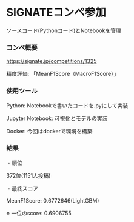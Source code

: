 # SIGNATEコンペ参加
ソースコード(Pythonコード)とNotebookを管理

### コンペ概要

https://signate.jp/competitions/1325


精度評価: 「MeanF1Score（MacroF1Score）」


    

### 使用ツール
Python: Notebookで書いたコードを.pyにして実装

Jupyter Notebook: 可視化とモデルの実装

Docker: 今回はdockerで環境を構築



### 結果
・順位

372位(1151人投稿)


・最終スコア

MeanF1Score: 0.6772646(LightGBM)

※ 一位のscore: 0.6906755
